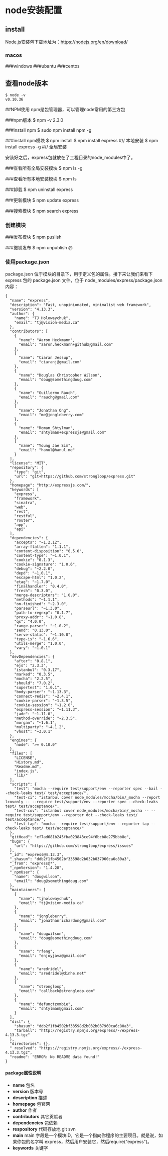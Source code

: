 # node安装配置

## install

Node.js安装包下载地址为：<https://nodejs.org/en/download/>
### macos
###windows
###ubantu
###centos

## 查看node版本
	$ node -v
	v0.10.36
	
##NPM使用
npm是包管理器，可以管理node常用的第三方包

###npm版本
	$ npm -v
	2.3.0
	
###install npm
	$ sudo npm install npm -g
	
###install npm模块
	$ npm install <Module Name>
	$ npm install express	#// 本地安装
	$ npm install express -g    #// 全局安装
	
安装好之后，express包就放在了工程目录的node_modules中了。

###查看所有全局安装模块
	$ npm ls -g
	
###查看所有本地安装模块
	$ npm ls
	
###卸载
	$ npm uninstall express
	
###更新模块
	$ npm update express
	
###搜索模块
	$ npm search express
	
### 创建模块

###发布模块
	$ npm puslish
	
###撤销发布
	$ npm unpublish <package>@<version>
	
### 使用package.json
package.json 位于模块的目录下，用于定义包的属性。接下来让我们来看下 express 包的 package.json 文件，位于 node_modules/express/package.json 内容：

	{
	  "name": "express",
	  "description": "Fast, unopinionated, minimalist web framework",
	  "version": "4.13.3",
	  "author": {
	    "name": "TJ Holowaychuk",
	    "email": "tj@vision-media.ca"
	  },
	  "contributors": [
	    {
	      "name": "Aaron Heckmann",
	      "email": "aaron.heckmann+github@gmail.com"
	    },
	    {
	      "name": "Ciaran Jessup",
	      "email": "ciaranj@gmail.com"
	    },
	    {
	      "name": "Douglas Christopher Wilson",
	      "email": "doug@somethingdoug.com"
	    },
	    {
	      "name": "Guillermo Rauch",
	      "email": "rauchg@gmail.com"
	    },
	    {
	      "name": "Jonathan Ong",
	      "email": "me@jongleberry.com"
	    },
	    {
	      "name": "Roman Shtylman",
	      "email": "shtylman+expressjs@gmail.com"
	    },
	    {
	      "name": "Young Jae Sim",
	      "email": "hanul@hanul.me"
	    }
	  ],
	  "license": "MIT",
	  "repository": {
	    "type": "git",
	    "url": "git+https://github.com/strongloop/express.git"
	  },
	  "homepage": "http://expressjs.com/",
	  "keywords": [
	    "express",
	    "framework",
	    "sinatra",
	    "web",
	    "rest",
	    "restful",
	    "router",
	    "app",
	    "api"
	  ],
	  "dependencies": {
	    "accepts": "~1.2.12",
	    "array-flatten": "1.1.1",
	    "content-disposition": "0.5.0",
	    "content-type": "~1.0.1",
	    "cookie": "0.1.3",
	    "cookie-signature": "1.0.6",
	    "debug": "~2.2.0",
	    "depd": "~1.0.1",
	    "escape-html": "1.0.2",
	    "etag": "~1.7.0",
	    "finalhandler": "0.4.0",
	    "fresh": "0.3.0",
	    "merge-descriptors": "1.0.0",
	    "methods": "~1.1.1",
	    "on-finished": "~2.3.0",
	    "parseurl": "~1.3.0",
	    "path-to-regexp": "0.1.7",
	    "proxy-addr": "~1.0.8",
	    "qs": "4.0.0",
	    "range-parser": "~1.0.2",
	    "send": "0.13.0",
	    "serve-static": "~1.10.0",
	    "type-is": "~1.6.6",
	    "utils-merge": "1.0.0",
	    "vary": "~1.0.1"
	  },
	  "devDependencies": {
	    "after": "0.8.1",
	    "ejs": "2.3.3",
	    "istanbul": "0.3.17",
	    "marked": "0.3.5",
	    "mocha": "2.2.5",
	    "should": "7.0.2",
	    "supertest": "1.0.1",
	    "body-parser": "~1.13.3",
	    "connect-redis": "~2.4.1",
	    "cookie-parser": "~1.3.5",
	    "cookie-session": "~1.2.0",
	    "express-session": "~1.11.3",
	    "jade": "~1.11.0",
	    "method-override": "~2.3.5",
	    "morgan": "~1.6.1",
	    "multiparty": "~4.1.2",
	    "vhost": "~3.0.1"
	  },
	  "engines": {
	    "node": ">= 0.10.0"
	  },
	  "files": [
	    "LICENSE",
	    "History.md",
	    "Readme.md",
	    "index.js",
	    "lib/"
	  ],
	  "scripts": {
	    "test": "mocha --require test/support/env --reporter spec --bail --check-leaks test/ test/acceptance/",
	    "test-ci": "istanbul cover node_modules/mocha/bin/_mocha --report lcovonly -- --require test/support/env --reporter spec --check-leaks test/ test/acceptance/",
	    "test-cov": "istanbul cover node_modules/mocha/bin/_mocha -- --require test/support/env --reporter dot --check-leaks test/ test/acceptance/",
	    "test-tap": "mocha --require test/support/env --reporter tap --check-leaks test/ test/acceptance/"
	  },
	  "gitHead": "ef7ad681b245fba023843ce94f6bcb8e275bbb8e",
	  "bugs": {
	    "url": "https://github.com/strongloop/express/issues"
	  },
	  "_id": "express@4.13.3",
	  "_shasum": "ddb2f1fb4502bf33598d2b032b037960ca6c80a3",
	  "_from": "express@*",
	  "_npmVersion": "1.4.28",
	  "_npmUser": {
	    "name": "dougwilson",
	    "email": "doug@somethingdoug.com"
	  },
	  "maintainers": [
	    {
	      "name": "tjholowaychuk",
	      "email": "tj@vision-media.ca"
	    },
	    {
	      "name": "jongleberry",
	      "email": "jonathanrichardong@gmail.com"
	    },
	    {
	      "name": "dougwilson",
	      "email": "doug@somethingdoug.com"
	    },
	    {
	      "name": "rfeng",
	      "email": "enjoyjava@gmail.com"
	    },
	    {
	      "name": "aredridel",
	      "email": "aredridel@dinhe.net"
	    },
	    {
	      "name": "strongloop",
	      "email": "callback@strongloop.com"
	    },
	    {
	      "name": "defunctzombie",
	      "email": "shtylman@gmail.com"
	    }
	  ],
	  "dist": {
	    "shasum": "ddb2f1fb4502bf33598d2b032b037960ca6c80a3",
	    "tarball": "http://registry.npmjs.org/express/-/express-4.13.3.tgz"
	  },
	  "directories": {},
	  "_resolved": "https://registry.npmjs.org/express/-/express-4.13.3.tgz",
	  "readme": "ERROR: No README data found!"
	}
#### package属性说明
* **name** 包名
* **version** 版本号
* **description** 描述
* **homepage** 包官网
* **author** 作者
* **contributors** 其它贡献者
* **dependencies** 包依赖
* **respository** 代码存放地  git svn
* **main** main 字段是一个模块ID，它是一个指向你程序的主要项目。就是说，如果你包的名字叫 express，然后用户安装它，然后require("express")。
* **keywords** 关键字